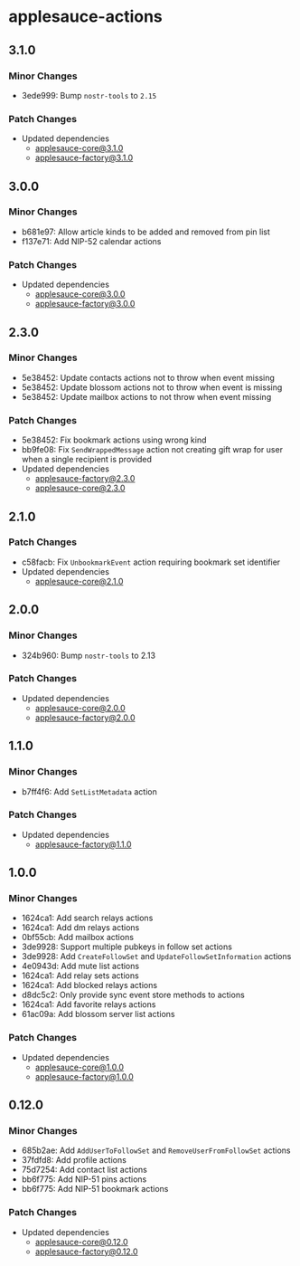 # applesauce-actions

## 3.1.0

### Minor Changes

- 3ede999: Bump `nostr-tools` to `2.15`

### Patch Changes

- Updated dependencies
  - applesauce-core@3.1.0
  - applesauce-factory@3.1.0

## 3.0.0

### Minor Changes

- b681e97: Allow article kinds to be added and removed from pin list
- f137e71: Add NIP-52 calendar actions

### Patch Changes

- Updated dependencies
  - applesauce-core@3.0.0
  - applesauce-factory@3.0.0

## 2.3.0

### Minor Changes

- 5e38452: Update contacts actions not to throw when event missing
- 5e38452: Update blossom actions not to throw when event is missing
- 5e38452: Update mailbox actions to not throw when event missing

### Patch Changes

- 5e38452: Fix bookmark actions using wrong kind
- bb9fe08: Fix `SendWrappedMessage` action not creating gift wrap for user when a single recipient is provided
- Updated dependencies
  - applesauce-factory@2.3.0
  - applesauce-core@2.3.0

## 2.1.0

### Patch Changes

- c58facb: Fix `UnbookmarkEvent` action requiring bookmark set identifier
- Updated dependencies
  - applesauce-core@2.1.0

## 2.0.0

### Minor Changes

- 324b960: Bump `nostr-tools` to 2.13

### Patch Changes

- Updated dependencies
  - applesauce-core@2.0.0
  - applesauce-factory@2.0.0

## 1.1.0

### Minor Changes

- b7ff4f6: Add `SetListMetadata` action

### Patch Changes

- Updated dependencies
  - applesauce-factory@1.1.0

## 1.0.0

### Minor Changes

- 1624ca1: Add search relays actions
- 1624ca1: Add dm relays actions
- 0bf55cb: Add mailbox actions
- 3de9928: Support multiple pubkeys in follow set actions
- 3de9928: Add `CreateFollowSet` and `UpdateFollowSetInformation` actions
- 4e0943d: Add mute list actions
- 1624ca1: Add relay sets actions
- 1624ca1: Add blocked relays actions
- d8dc5c2: Only provide sync event store methods to actions
- 1624ca1: Add favorite relays actions
- 61ac09a: Add blossom server list actions

### Patch Changes

- Updated dependencies
  - applesauce-core@1.0.0
  - applesauce-factory@1.0.0

## 0.12.0

### Minor Changes

- 685b2ae: Add `AddUserToFollowSet` and `RemoveUserFromFollowSet` actions
- 37fdfd8: Add profile actions
- 75d7254: Add contact list actions
- bb6f775: Add NIP-51 pins actions
- bb6f775: Add NIP-51 bookmark actions

### Patch Changes

- Updated dependencies
  - applesauce-core@0.12.0
  - applesauce-factory@0.12.0
